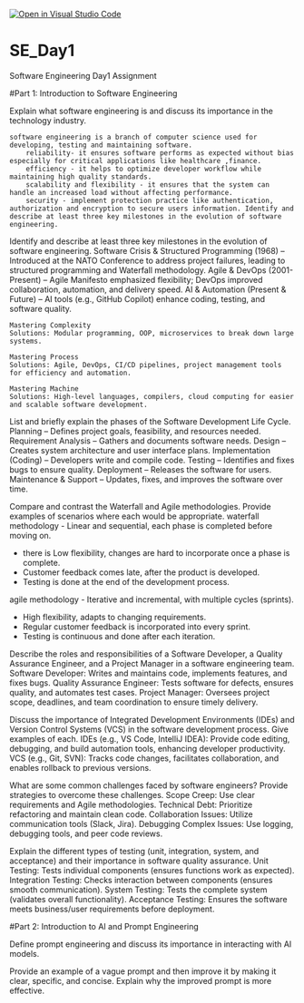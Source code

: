 [![Open in Visual Studio Code](https://classroom.github.com/assets/open-in-vscode-2e0aaae1b6195c2367325f4f02e2d04e9abb55f0b24a779b69b11b9e10269abc.svg)](https://classroom.github.com/online_ide?assignment_repo_id=18394668&assignment_repo_type=AssignmentRepo)
# SE_Day1
Software Engineering Day1 Assignment

#Part 1: Introduction to Software Engineering

Explain what software engineering is and discuss its importance in the technology industry.

    software engineering is a branch of computer science used for developing, testing and maintaining software.
        reliability- it ensures software performs as expected without bias especially for critical applications like healthcare ,finance. 
        efficiency - it helps to optimize developer workflow while maintaining high quality standards.
        scalability and flexibility - it ensures that the system can handle an increased load without affecting performance.
        security - implement protection practice like authentication, authorization and encryption to secure users information. Identify and describe at least three key milestones in the evolution of software engineering.


Identify and describe at least three key milestones in the evolution of software engineering.
    Software Crisis & Structured Programming (1968) – Introduced at the NATO Conference to address project failures, leading to structured programming and Waterfall methodology.
    Agile & DevOps (2001-Present) – Agile Manifesto emphasized flexibility; DevOps improved collaboration, automation, and delivery speed.
    AI & Automation (Present & Future) – AI tools (e.g., GitHub Copilot) enhance coding, testing, and software quality.
    
    Mastering Complexity
    Solutions: Modular programming, OOP, microservices to break down large systems.

    Mastering Process
    Solutions: Agile, DevOps, CI/CD pipelines, project management tools for efficiency and automation.
    
    Mastering Machine
    Solutions: High-level languages, compilers, cloud computing for easier and scalable software development.


List and briefly explain the phases of the Software Development Life Cycle.
    Planning – Defines project goals, feasibility, and resources needed.
    Requirement Analysis – Gathers and documents software needs.
    Design – Creates system architecture and user interface plans.
    Implementation (Coding) – Developers write and compile code.
    Testing – Identifies and fixes bugs to ensure quality.
    Deployment – Releases the software for users.
    Maintenance & Support – Updates, fixes, and improves the software over time.


Compare and contrast the Waterfall and Agile methodologies. Provide examples of scenarios where each would be appropriate.
waterfall methodology - Linear and sequential, each phase is completed before moving on. 
- there is Low flexibility,
 changes are hard to incorporate once a phase is complete.
 - Customer feedback comes late, after the product is developed.
 - Testing is done at the end of the development process.


agile methodology - Iterative and incremental, with multiple cycles (sprints). 
- High flexibility, adapts to changing requirements. 
- Regular customer feedback is incorporated into every sprint. 
- Testing is continuous and done after each iteration.



Describe the roles and responsibilities of a Software Developer, a Quality Assurance Engineer, and a Project Manager in a software engineering team.
    Software Developer: Writes and maintains code, implements features, and fixes bugs.
    Quality Assurance Engineer: Tests software for defects, ensures quality, and automates test cases.
    Project Manager: Oversees project scope, deadlines, and team coordination to ensure timely delivery.


Discuss the importance of Integrated Development Environments (IDEs) and Version Control Systems (VCS) in the software development process. Give examples of each.
    IDEs (e.g., VS Code, IntelliJ IDEA): Provide code editing, debugging, and build automation tools, enhancing developer productivity.
    VCS (e.g., Git, SVN): Tracks code changes, facilitates collaboration, and enables rollback to previous versions.


What are some common challenges faced by software engineers? Provide strategies to overcome these challenges.
    Scope Creep: Use clear requirements and Agile methodologies.
    Technical Debt: Prioritize refactoring and maintain clean code.
    Collaboration Issues: Utilize communication tools (Slack, Jira).
    Debugging Complex Issues: Use logging, debugging tools, and peer code reviews.


Explain the different types of testing (unit, integration, system, and acceptance) and their importance in software quality assurance.
    Unit Testing: Tests individual components (ensures functions work as expected).
    Integration Testing: Checks interaction between components (ensures smooth communication).
    System Testing: Tests the complete system (validates overall functionality).
    Acceptance Testing: Ensures the software meets business/user requirements before deployment.


#Part 2: Introduction to AI and Prompt Engineering


Define prompt engineering and discuss its importance in interacting with AI models.


Provide an example of a vague prompt and then improve it by making it clear, specific, and concise. Explain why the improved prompt is more effective.
